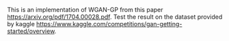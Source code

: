 This is an implementation of WGAN-GP from this paper <https://arxiv.org/pdf/1704.00028.pdf>.
Test the result on the dataset provided by kaggle <https://www.kaggle.com/competitions/gan-getting-started/overview>.
